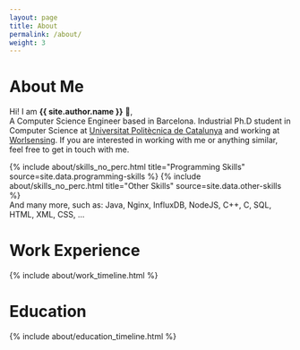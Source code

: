 ```yaml
---
layout: page
title: About
permalink: /about/
weight: 3
---
```


# **About Me**

Hi! I am **{{ site.author.name }}** :wave:,<br>
A Computer Science Engineer based in Barcelona. Industrial Ph.D student in Computer Science at 
<a href='https://www.upc.edu' target='_blank'>Universitat Politècnica de Catalunya</a> and working at
<a href='https://www.worldsensing.com/' target='_blank'>Worlsensing</a>. If you are interested in working
with me or anything similar,  feel free to get in touch with me.

<div class="row">
{% include about/skills_no_perc.html title="Programming Skills" source=site.data.programming-skills %}
{% include about/skills_no_perc.html title="Other Skills" source=site.data.other-skills %}
</div>
And many more, such as: Java, Nginx, InfluxDB, NodeJS, C++, C, SQL, HTML, XML, CSS, ...

# **Work Experience**
<div class="row">
{% include about/work_timeline.html %}
</div>

# **Education**
<div class="row">
{% include about/education_timeline.html %}
</div>
